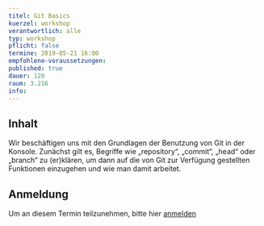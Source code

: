 ```yaml
---
titel: Git Basics
kuerzel: workshop
verantwortlich: alle
typ: workshop
pflicht: false
termine: 2019-05-21 16:00
empfohlene-voraussetzungen: 
published: true
dauer: 120
raum: 3.216
info: 
---
```


## Inhalt

Wir beschäftigen uns mit den Grundlagen der Benutzung von Git in der Konsole.
Zunächst gilt es, Begriffe wie „repository“, „commit“, „head“ oder „branch“ zu (er)klären,
um dann auf die von Git zur Verfügung gestellten Funktionen einzugehen und wie man damit arbeitet.

## Anmeldung

Um an diesem Termin teilzunehmen, bitte hier [anmelden](https://terminplaner4.dfn.de/th-koeln-git-kurs)
